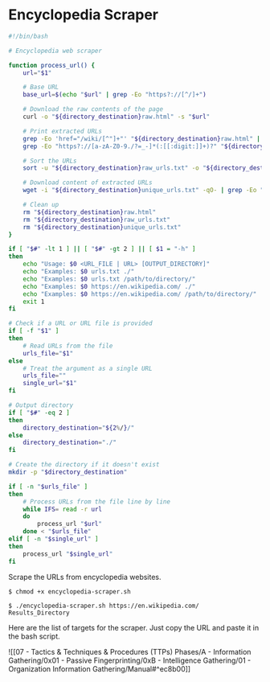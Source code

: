 # Encyclopedia Scraper

```bash
#!/bin/bash

# Encyclopedia web scraper

function process_url() {
    url="$1"

    # Base URL
    base_url=$(echo "$url" | grep -Eo "https?://[^/]+")

    # Download the raw contents of the page
    curl -o "${directory_destination}raw.html" -s "$url"

    # Print extracted URLs
    grep -Eo 'href="/wiki/[^"]+"' "${directory_destination}raw.html" | sed 's|href="\(\/wiki\/[^"]\+\)"|'"$base_url\1"'|' > "${directory_destination}raw_urls.txt"
    grep -Eo "https?://[a-zA-Z0-9./?=_-]*(:[[:digit:]]+)?" "${directory_destination}raw.html" | awk -F "/" '{print $3}' | sort -u >> "${directory_destination}raw_urls.txt"

    # Sort the URLs
    sort -u "${directory_destination}raw_urls.txt" -o "${directory_destination}unique_urls.txt"

    # Download content of extracted URLs
    wget -i "${directory_destination}unique_urls.txt" -qO- | grep -Eo "https?://[^/]+" | grep -Eo "https?://[a-zA-Z0-9./?=_-]*(:[[:digit:]]+)?" | sort -uo "${directory_destination}urls.txt"

    # Clean up
    rm "${directory_destination}raw.html"
    rm "${directory_destination}raw_urls.txt"
    rm "${directory_destination}unique_urls.txt"
}

if [ "$#" -lt 1 ] || [ "$#" -gt 2 ] || [ $1 = "-h" ]
then
    echo "Usage: $0 <URL_FILE | URL> [OUTPUT_DIRECTORY]"
    echo "Examples: $0 urls.txt ./"
    echo "Examples: $0 urls.txt /path/to/directory/"
    echo "Examples: $0 https://en.wikipedia.com/ ./"
    echo "Examples: $0 https://en.wikipedia.com/ /path/to/directory/"
    exit 1
fi

# Check if a URL or URL file is provided
if [ -f "$1" ]
then
    # Read URLs from the file
    urls_file="$1"
else
    # Treat the argument as a single URL
    urls_file=""
    single_url="$1"
fi

# Output directory
if [ "$#" -eq 2 ]
then
    directory_destination="${2%/}/"
else
    directory_destination="./"
fi

# Create the directory if it doesn't exist
mkdir -p "$directory_destination"

if [ -n "$urls_file" ]
then
    # Process URLs from the file line by line
    while IFS= read -r url
    do
        process_url "$url"
    done < "$urls_file"
elif [ -n "$single_url" ]
then
    process_url "$single_url"
fi
```

Scrape the URLs from encyclopedia websites.

```
$ chmod +x encyclopedia-scraper.sh

$ ./encyclopedia-scraper.sh https://en.wikipedia.com/ Results_Directory
```

Here are the list of targets for the scraper. Just copy the URL and paste it in the bash script.

![[07 - Tactics & Techniques & Procedures (TTPs) Phases/A - Information Gathering/0x01 - Passive Fingerprinting/0xB - Intelligence Gathering/01 - Organization Information Gathering/Manual#^ec8b00]]